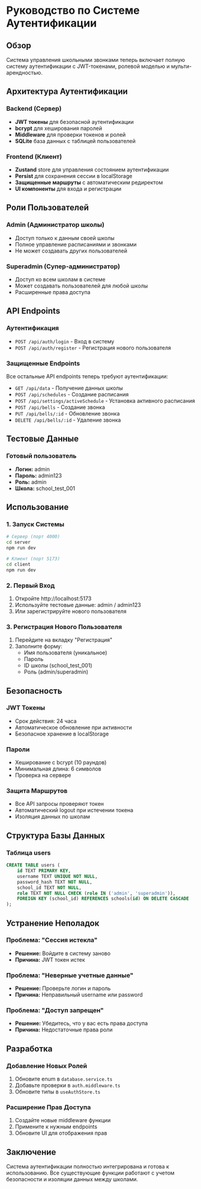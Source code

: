 # Руководство по Системе Аутентификации

## Обзор

Система управления школьными звонками теперь включает полную систему аутентификации с JWT-токенами, ролевой моделью и мульти-арендностью.

## Архитектура Аутентификации

### Backend (Сервер)
- **JWT токены** для безопасной аутентификации
- **bcrypt** для хеширования паролей
- **Middleware** для проверки токенов и ролей
- **SQLite** база данных с таблицей пользователей

### Frontend (Клиент)
- **Zustand** store для управления состоянием аутентификации
- **Persist** для сохранения сессии в localStorage
- **Защищенные маршруты** с автоматическим редиректом
- **UI компоненты** для входа и регистрации

## Роли Пользователей

### Admin (Администратор школы)
- Доступ только к данным своей школы
- Полное управление расписаниями и звонками
- Не может создавать других пользователей

### Superadmin (Супер-администратор)
- Доступ ко всем школам в системе
- Может создавать пользователей для любой школы
- Расширенные права доступа

## API Endpoints

### Аутентификация
- `POST /api/auth/login` - Вход в систему
- `POST /api/auth/register` - Регистрация нового пользователя

### Защищенные Endpoints
Все остальные API endpoints теперь требуют аутентификации:
- `GET /api/data` - Получение данных школы
- `POST /api/schedules` - Создание расписания
- `POST /api/settings/activeSchedule` - Установка активного расписания
- `POST /api/bells` - Создание звонка
- `PUT /api/bells/:id` - Обновление звонка
- `DELETE /api/bells/:id` - Удаление звонка

## Тестовые Данные

### Готовый пользователь
- **Логин:** admin
- **Пароль:** admin123
- **Роль:** admin
- **Школа:** school_test_001

## Использование

### 1. Запуск Системы
```bash
# Сервер (порт 4000)
cd server
npm run dev

# Клиент (порт 5173)
cd client
npm run dev
```

### 2. Первый Вход
1. Откройте http://localhost:5173
2. Используйте тестовые данные: admin / admin123
3. Или зарегистрируйте нового пользователя

### 3. Регистрация Нового Пользователя
1. Перейдите на вкладку "Регистрация"
2. Заполните форму:
   - Имя пользователя (уникальное)
   - Пароль
   - ID школы (school_test_001)
   - Роль (admin/superadmin)

## Безопасность

### JWT Токены
- Срок действия: 24 часа
- Автоматическое обновление при активности
- Безопасное хранение в localStorage

### Пароли
- Хеширование с bcrypt (10 раундов)
- Минимальная длина: 6 символов
- Проверка на сервере

### Защита Маршрутов
- Все API запросы проверяют токен
- Автоматический logout при истечении токена
- Изоляция данных по школам

## Структура Базы Данных

### Таблица users
```sql
CREATE TABLE users (
    id TEXT PRIMARY KEY,
    username TEXT UNIQUE NOT NULL,
    password_hash TEXT NOT NULL,
    school_id TEXT NOT NULL,
    role TEXT NOT NULL CHECK (role IN ('admin', 'superadmin')),
    FOREIGN KEY (school_id) REFERENCES schools(id) ON DELETE CASCADE
);
```

## Устранение Неполадок

### Проблема: "Сессия истекла"
- **Решение:** Войдите в систему заново
- **Причина:** JWT токен истек

### Проблема: "Неверные учетные данные"
- **Решение:** Проверьте логин и пароль
- **Причина:** Неправильный username или password

### Проблема: "Доступ запрещен"
- **Решение:** Убедитесь, что у вас есть права доступа
- **Причина:** Недостаточные права роли

## Разработка

### Добавление Новых Ролей
1. Обновите enum в `database.service.ts`
2. Добавьте проверки в `auth.middleware.ts`
3. Обновите типы в `useAuthStore.ts`

### Расширение Прав Доступа
1. Создайте новые middleware функции
2. Примените к нужным endpoints
3. Обновите UI для отображения прав

## Заключение

Система аутентификации полностью интегрирована и готова к использованию. Все существующие функции работают с учетом безопасности и изоляции данных между школами.
